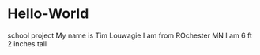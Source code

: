 # Hello-World
school project
My name is Tim Louwagie
I am from ROchester MN
I am 6 ft 2 inches tall
